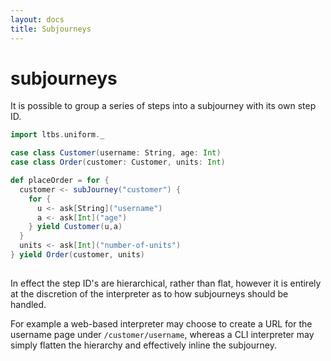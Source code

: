 ```yaml
---
layout: docs
title: Subjourneys
---
```


# subjourneys

It is possible to group a series of steps into a subjourney with its
own step ID. 

```scala mdoc:silent
import ltbs.uniform._

case class Customer(username: String, age: Int)
case class Order(customer: Customer, units: Int)

def placeOrder = for {
  customer <- subJourney("customer") { 
    for {
      u <- ask[String]("username")
      a <- ask[Int]("age")
    } yield Customer(u,a) 
  }
  units <- ask[Int]("number-of-units")
} yield Order(customer, units)
  
```

In effect the step ID's are hierarchical, rather than flat, however it
is entirely at the discretion of the interpreter as to how subjourneys
should be handled. 

For example a web-based interpreter may choose to create a URL for the
username page under `/customer/username`, whereas a CLI interpreter
may simply flatten the hierarchy and effectively inline the subjourney. 


